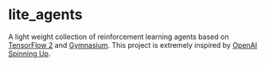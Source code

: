 # lite_agents
A light weight collection of reinforcement learning agents based on 
[TensorFlow 2](https://www.tensorflow.org/) and [Gymnasium](https://github.com/Farama-Foundation/Gymnasium).
This project is extremely inspired by [OpenAI Spinning Up](https://spinningup.openai.com/en/latest/).
